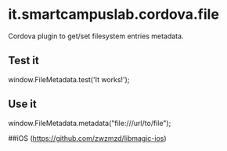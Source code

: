 # it.smartcampuslab.cordova.file

Cordova plugin to get/set filesystem entries metadata.

## Test it
window.FileMetadata.test('It works!');

## Use it
window.FileMetadata.metadata("file:///url/to/file");

##iOS
(https://github.com/zwzmzd/libmagic-ios)
